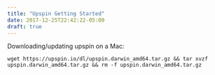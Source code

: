 ```yaml
---
title: "Upspin Getting Started"
date: 2017-12-25T22:42:22-05:00
draft: true
---
```


Downloading/updating upspin on a Mac:

`wget https://upspin.io/dl/upspin.darwin_amd64.tar.gz && tar xvzf upspin.darwin_amd64.tar.gz && rm -f upspin.darwin_amd64.tar.gz`